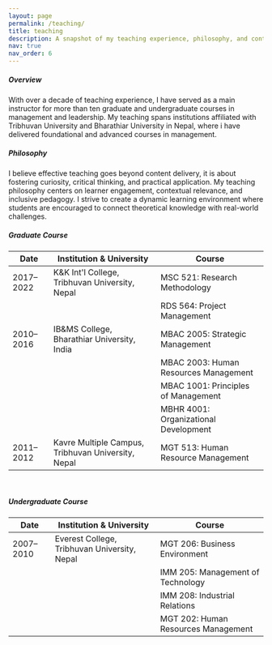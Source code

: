 ```yaml
---
layout: page
permalink: /teaching/
title: teaching
description: A snapshot of my teaching experience, philosophy, and contributions to higher education instruction.
nav: true
nav_order: 6
---
```


##### Overview
With over a decade of teaching experience, I have served as a main instructor for more than ten graduate and undergraduate courses in management and leadership. My teaching spans institutions affiliated with Tribhuvan University and Bharathiar University in Nepal, where i have delivered foundational and advanced courses in management.

##### Philosophy
I believe effective teaching goes beyond content delivery, it is about fostering curiosity, critical thinking, and practical application. My teaching philosophy centers on learner engagement, contextual relevance, and inclusive pedagogy. I strive to create a dynamic learning environment where students are encouraged to connect theoretical knowledge with real-world challenges.



##### Graduate Course

| Date         | Institution & University                             | Course                        |
|--------------|------------------------------------------------------|--------------------------------------|
| 2017–2022    | K&K Int'l College, Tribhuvan University, Nepal       | MSC 521: Research Methodology        |
|              |                                                      | RDS 564: Project Management          |
| 2010–2016    | IB&MS College, Bharathiar University, India          | MBAC 2005: Strategic Management      |
|              |                                                      | MBAC 2003: Human Resources Management|
|              |                                                      | MBAC 1001: Principles of Management  |
|              |                                                      | MBHR 4001: Organizational Development|
| 2011–2012    | Kavre Multiple Campus, Tribhuvan University, Nepal   | MGT 513: Human Resource Management   |

<br/>

##### Undergraduate Course

| Date         | Institution & University                             | Course                        |
|--------------|------------------------------------------------------|--------------------------------------|
| 2007–2010    | Everest College, Tribhuvan University, Nepal         | MGT 206: Business Environment        |
|              |                                                      | IMM 205: Management of Technology    |
|              |                                                      | IMM 208: Industrial Relations        |
|              |                                                      | MGT 202: Human Resources Management  |





